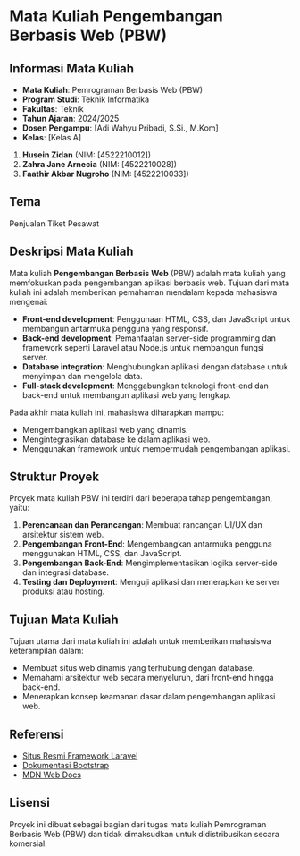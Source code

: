 # Mata Kuliah Pengembangan Berbasis Web (PBW)

## Informasi Mata Kuliah

- **Mata Kuliah**: Pemrograman Berbasis Web (PBW)
- **Program Studi**: Teknik Informatika
- **Fakultas**: Teknik
- **Tahun Ajaran**: 2024/2025
- **Dosen Pengampu**: [Adi Wahyu Pribadi, S.Si., M.Kom]
- **Kelas**: [Kelas A]

1. **Husein Zidan** (NIM: [4522210012])
2. **Zahra Jane Arnecia** (NIM: [4522210028])
3. **Faathir Akbar Nugroho** (NIM: [4522210033])

## Tema
Penjualan Tiket Pesawat

## Deskripsi Mata Kuliah

Mata kuliah **Pengembangan Berbasis Web** (PBW) adalah mata kuliah yang memfokuskan pada pengembangan aplikasi berbasis web. Tujuan dari mata kuliah ini adalah memberikan pemahaman mendalam kepada mahasiswa mengenai:

- **Front-end development**: Penggunaan HTML, CSS, dan JavaScript untuk membangun antarmuka pengguna yang responsif.
- **Back-end development**: Pemanfaatan server-side programming dan framework seperti Laravel atau Node.js untuk membangun fungsi server.
- **Database integration**: Menghubungkan aplikasi dengan database untuk menyimpan dan mengelola data.
- **Full-stack development**: Menggabungkan teknologi front-end dan back-end untuk membangun aplikasi web yang lengkap.

Pada akhir mata kuliah ini, mahasiswa diharapkan mampu:
- Mengembangkan aplikasi web yang dinamis.
- Mengintegrasikan database ke dalam aplikasi web.
- Menggunakan framework untuk mempermudah pengembangan aplikasi.

## Struktur Proyek

Proyek mata kuliah PBW ini terdiri dari beberapa tahap pengembangan, yaitu:

1. **Perencanaan dan Perancangan**: Membuat rancangan UI/UX dan arsitektur sistem web.
2. **Pengembangan Front-End**: Mengembangkan antarmuka pengguna menggunakan HTML, CSS, dan JavaScript.
3. **Pengembangan Back-End**: Mengimplementasikan logika server-side dan integrasi database.
4. **Testing dan Deployment**: Menguji aplikasi dan menerapkan ke server produksi atau hosting.

## Tujuan Mata Kuliah

Tujuan utama dari mata kuliah ini adalah untuk memberikan mahasiswa keterampilan dalam:
- Membuat situs web dinamis yang terhubung dengan database.
- Memahami arsitektur web secara menyeluruh, dari front-end hingga back-end.
- Menerapkan konsep keamanan dasar dalam pengembangan aplikasi web.

## Referensi

- [Situs Resmi Framework Laravel](https://laravel.com)
- [Dokumentasi Bootstrap](https://getbootstrap.com)
- [MDN Web Docs](https://developer.mozilla.org/en-US/)

## Lisensi

Proyek ini dibuat sebagai bagian dari tugas mata kuliah Pemrograman Berbasis Web (PBW) dan tidak dimaksudkan untuk didistribusikan secara komersial.
